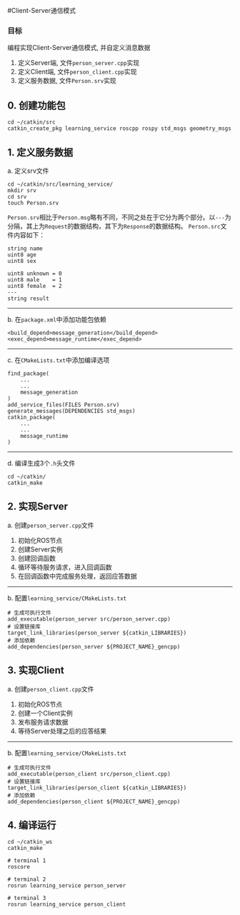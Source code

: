 #Client-Server通信模式
### 目标
编程实现Client-Server通信模式, 并自定义消息数据
1. 定义Server端, 文件`person_server.cpp`实现
2. 定义Client端, 文件`person_client.cpp`实现
3. 定义服务数据, 文件`Person.srv`实现

## 0. 创建功能包
```
cd ~/catkin/src
catkin_create_pkg learning_service roscpp rospy std_msgs geometry_msgs
```
## 1. 定义服务数据
a. 定义srv文件
```
cd ~/catkin/src/learning_service/
mkdir srv
cd srv
touch Person.srv
```
`Person.srv`相比于`Person.msg`略有不同，不同之处在于它分为两个部分。以`---`为分隔，其上为`Request`的数据结构，其下为`Response`的数据结构。
`Person.src`文件内容如下：
```
string name
uint8 age
uint8 sex

uint8 unknown = 0
uint8 male    = 1
uint8 female  = 2
---
string result
```
---
b. 在`package.xml`中添加功能包依赖
```
<build_depend>message_generation</build_depend>
<exec_depend>message_runtime</exec_depend>
```
---
c. 在`CMakeLists.txt`中添加编译选项
```
find_package(
    ...
    ...
    message_generation
)
add_service_files(FILES Person.srv)
generate_messages(DEPENDENCIES std_msgs)
catkin_package(
    ...
    ...
    message_runtime
)
```
---
d. 编译生成3个`.h`头文件
```
cd ~/catkin/
catkin_make
```
## 2. 实现Server
a. 创建`person_server.cpp`文件
1. 初始化ROS节点
2. 创建Server实例
3. 创建回调函数
4. 循环等待服务请求，进入回调函数
5. 在回调函数中完成服务处理，返回应答数据
---
b. 配置`learning_service/CMakeLists.txt`
```
# 生成可执行文件
add_executable(person_server src/person_server.cpp)
# 设置链接库
target_link_libraries(person_server ${catkin_LIBRARIES})
# 添加依赖
add_dependencies(person_server ${PROJECT_NAME}_gencpp)
```

## 3. 实现Client
a. 创建`person_client.cpp`文件
1. 初始化ROS节点
2. 创建一个Client实例
3. 发布服务请求数据
4. 等待Server处理之后的应答结果
---
b. 配置`learning_service/CMakeLists.txt`
```
# 生成可执行文件
add_executable(person_client src/person_client.cpp)
# 设置链接库
target_link_libraries(person_client ${catkin_LIBRARIES})
# 添加依赖
add_dependencies(person_client ${PROJECT_NAME}_gencpp)
```
## 4. 编译运行
```
cd ~/catkin_ws
catkin_make

# terminal 1
roscore

# terminal 2
rosrun learning_service person_server

# terminal 3
rosrun learning_service person_client
```